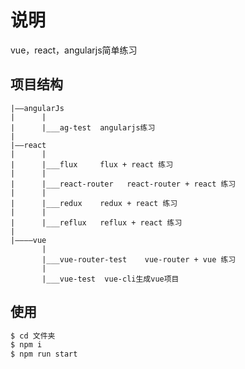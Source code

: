 # 说明
vue，react，angularjs简单练习

## 项目结构
	|——angularJs
	|      |
	|      |___ag-test  angularjs练习
	|      
	|——react    
	|      |
	|      |___flux     flux + react 练习
	|      |
	|      |___react-router   react-router + react 练习
	|      |
	|      |___redux    redux + react 练习
	|      |
	|      |___reflux   reflux + react 练习
	|
	|————vue 
	       |
           |___vue-router-test    vue-router + vue 练习
           |
           |___vue-test  vue-cli生成vue项目

## 使用
``` bash
$ cd 文件夹
$ npm i 
$ npm run start
